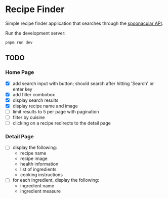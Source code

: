 # Recipe Finder

Simple recipe finder application that searches through the
[spoonacular API](https://spoonacular.com/food-api/docs).

Run the development server:

```
pnpm run dev
```

## TODO

### Home Page

- [x] add search input with button; should search after hitting 'Search' or enter key
- [x] add filter combobox
- [x] display search results
- [x] display recipe name and image
- [ ] limit results to 5 per page with pagination
- [ ] filter by cuisine
- [ ] clicking on a recipe redirects to the detail page

### Detail Page

- [ ] display the following:
  - recipe name
  - recipe image
  - health information
  - list of ingredients
  - cooking instructions
- [ ] for each ingredient, display the following:
  - ingredient name
  - ingredient measure
